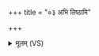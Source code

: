 +++
title = "०३ अभि तिष्ठामि"

+++
<details><summary>मूलम् (VS)</summary>

अ॒भि ति॑ष्ठामि ते म॒न्युं पार्ष्ण्या॒ प्रप॑देन च।  
यथा॑व॒शो न वादि॑षो॒ मम॑ चित्तमु॒पाय॑सि ॥
</details>